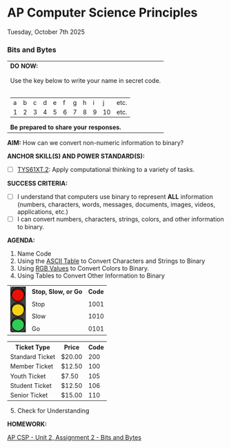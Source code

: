 # AP Computer Science Principles
Tuesday, October 7th 2025

### Bits and Bytes

<table>
  <tr>
    <td>
      <b>DO NOW:</b><br><br>
      Use the key below to write your name in secret code.<br><br>
      <table>
        <tr>
          <td>a</td>
          <td>b</td>
          <td>c</td>
          <td>d</td>
          <td>e</td>
          <td>f</td>
          <td>g</td>
          <td>h</td>
          <td>i</td>
          <td>j</td>
          <td>etc.</td>
        </tr>
        <tr>
          <td>1</td>
          <td>2</td>
          <td>3</td>
          <td>4</td>
          <td>5</td>
          <td>6</td>
          <td>7</td>
          <td>8</td>
          <td>9</td>
          <td>10</td>
          <td>etc.</td>
        </tr>
      </table>
      <b>Be prepared to share your responses.</b>
   </td>
  </tr>
</table>

**AIM:** How can we convert non-numeric information to binary?

**ANCHOR SKILL(S) AND POWER STANDARD(S):** 

- [ ] <ins>TYS61XT.2</ins>: Apply computational thinking to a variety of tasks.
 
**SUCCESS CRITERIA:**
- [ ] I understand that computers use binary to represent **ALL** information (numbers, characters, words, messages, documents, images, videos, applications, etc.)
- [ ] I can convert numbers, characters, strings, colors, and other information to binary.

**AGENDA:**

1. Name Code
2. Using the [ASCII Table](https://github.com/MrJSwotinsky/Python_2025_2026/blob/main/Resources/ASCII_Table_Excerpt.md) to Convert Characters and Strings to Binary
3. Using [RGB Values](https://www.google.com/search?q=google+color+picker) to Convert Colors to Binary.
4. Using Tables to Convert Other Information to Binary

<table>
  <tr>
    <td rowspan = 4 valign = "center"><img src = https://github.com/MrJSwotinsky/AP_Computer_Science_Principles_2025_2026/blob/main/Resources/Traffic%20Light.png></td>
    <td><b>Stop, Slow, or Go</b></td>
    <td><b>Code</b></td>
  </tr>
  <tr>
    <td>Stop</td>
    <td>1001</td>
  </tr>
  <tr>
    <td>Slow</td>
    <td>1010</td>
  </tr>
  <tr>
    <td>Go</td>
    <td>0101</td>
  </tr>  
</table>

<table>
  <tr>
    <th>Ticket Type</th>
    <th>Price</th>
    <th>Code</th>
  </td>
  <tr>
    <td>Standard Ticket</td>
    <td>$20.00</td>
    <td>200</td>
  </tr>
  <tr>
    <td>Member Ticket</td>
    <td>$12.50</td>
    <td>100</td>
  </tr>
  <tr>
    <td>Youth Ticket</td>
    <td>$7.50</td>
    <td>105</td>
  </tr>
  <tr>
    <td>Student Ticket</td>
    <td>$12.50</td>
    <td>106</td>
  </tr>
   <tr>
    <td>Senior Ticket</td>
    <td>$15.00</td>
    <td>110</td>
  </tr> 
</table>

5. Check for Understanding

**HOMEWORK:** 

[AP CSP - Unit 2, Assignment 2 - Bits and Bytes](https://github.com/MrJSwotinsky/AP_Computer_Science_Principles_2025_2026/blob/main/Unit_2_Digital_Information/Assignments/Assignment_02_Bits_and_Bytes.md)

